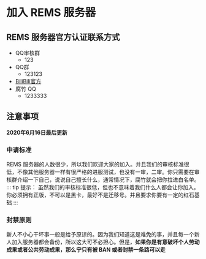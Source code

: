 # 加入 REMS 服务器

## REMS 服务器官方认证联系方式
- QQ审核群
    - 123
- QQ群
    - 123123
- [BiliBili官方]()
- 腐竹 QQ
    - 1233333

## 注意事项
**2020年6月16日最后更新** 
### 申请标准
REMS 服务器的人数很少，所以我们欢迎大家的加入。并且我们的审核标准很低，不像其他服务器一样有很严格的进服测试，也没有一审，二审。你只需要在审核群介绍一下自己，说说自己擅长什么，通常情况下，腐竹就会把你拉进白名单。
::: tip 提示：
虽然我们的审核标准很低，但也不意味着我们什么人都会让你加入。你必须拥有正版，不可以是黑卡，最好不是迁移号。并且要求你要有一定的红石基础
:::
### 封禁原则
新人不小心干坏事一般是给予原谅的。因为我们知道这是难免的事，并且每一个新人加入服务器都会备份，所以这大可不必担心。但是，**如果你是有意破坏个人劳动成果或者公共劳动成果，那么宁只有被 BAN ~~或者封禁~~一条路可以走**
